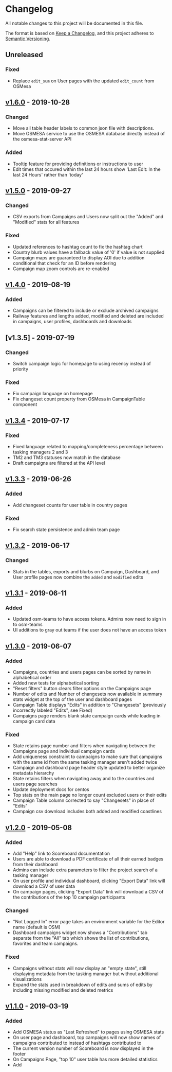 # Changelog
All notable changes to this project will be documented in this file.

The format is based on [Keep a Changelog](https://keepachangelog.com/en/1.0.0/),
and this project adheres to [Semantic Versioning](https://semver.org/spec/v2.0.0.html).


## Unreleased
### Fixed
- Replace `edit_sum` on User pages with the updated `edit_count` from OSMesa

## [v1.6.0] - 2019-10-28
### Changed
- Move all table header labels to common json file with descriptions.
- Move OSMESA service to use the OSMESA database directly instead of the osmesa-stat-server API
### Added
- Tooltip feature for providing definitions or instructions to user
- Edit times that occured within the last 24 hours show 'Last Edit: In the last 24 Hours' rather than 'today'

## [v1.5.0] - 2019-09-27
### Changed
- CSV exports from Campaigns and Users now split out the "Added" and "Modified" stats for all features

### Fixed
- Updated references to hashtag count to fix the hashtag chart
- Country blurb values have a fallback value of '0' if value is not supplied
- Campaign maps are guaranteed to display AOI due to addition conditional that check for an ID before rendering
- Campaign map zoom controls are re-enabled

## [v1.4.0] - 2019-08-19
### Added
- Campaigns can be filtered to include or exclude archived campaigns
- Railway features and lengths added, modified and deleted are included in campaigns, user profiles, dashboards and downloads

## [v1.3.5] - 2019-07-19
### Changed
- Switch campaign logic for homepage to using recency instead of priority

### Fixed
- Fix campaign language on homepage
- Fix changeset count property from OSMesa in CampaignTable component


## [v1.3.4] - 2019-07-17
### Fixed
- Fixed language related to mapping/completeness percentage between tasking managers 2 and 3
- TM2 and TM3 statuses now match in the database
- Draft campaigns are filtered at the API level

## [v1.3.3] - 2019-06-26
### Added
- Add changeset counts for user table in country pages

### Fixed
- Fix search state persistence and admin team page

## [v1.3.2] - 2019-06-17
### Changed
- Stats in the tables, exports and blurbs on Campaign, Dashboard, and User profile pages now combine the `added` and `modified` edits

## [v1.3.1] - 2019-06-11
### Added
- Updated osm-teams to have access tokens. Admins now need to sign in to osm-teams
- UI additions to gray out teams if the user does not have an access token

## [v1.3.0] - 2019-06-07
### Added
- Campaigns, countries and users pages can be sorted by name in alphabetical order
- Added new tests for alphabetical sorting
- "Reset filters" button clears filter options on the Campaigns page
- Number of edits and Number of changesets now available in summary stats widget at the top of the user and dashboard pages
- Campaign Table displays "Edits" in addition to "Changesets" (previously incorrectly labeled "Edits", see Fixed)
- Campaigns page renders blank state campaign cards while loading in campaign card data

### Fixed
- State retains page number and filters when navigating between the Campaigns page and individual campaign cards
- Add uniqueness constraint to campaigns to make sure that campaigns with the same id from the same tasking manager aren't added twice
- Campaign and dashboard page header style updated to better organize metadata hierarchy
- State retains filters when navigating away and to the countries and users page searches
- Update deployment docs for centos
- Top stats on the main page no longer count excluded users or their edits
- Campaign Table column corrected to say "Changesets" in place of "Edits"
- Campaign csv download includes both added and modified coastlines

## [v1.2.0] - 2019-05-08
### Added
- Add "Help" link to Scoreboard documentation
- Users are able to download a PDF certificate of all their earned badges from their dashboard
- Admins can include extra parameters to filter the project search of a tasking manager
- On user profile and individual dashboard, clicking "Export Data" link will download a CSV of user data
- On campaign pages, clicking "Export Data" link will download a CSV of the contributions of the top 10 campaign participants

### Changed
- "Not Logged In" error page takes an environment variable for the Editor name (default is OSM)
- Dashboard campaigns widget now shows a "Contributions" tab separate from the "All" tab which shows the list of contributions, favorites and team campaigns.

### Fixed
- Campaigns without stats will now display an "empty state", still displaying metadata from the tasking manager but without additional visualizations
- Expand the stats used in breakdown of edits and sums of edits by including missing modified and deleted metrics


## [v1.1.0] - 2019-03-19
### Added
- Add OSMESA status as "Last Refreshed" to pages using OSMESA stats
- On user page and dashboard, top campaigns will now show names of campaigns contributed to instead of hashtags contributed to
- The current version number of Scoreboard is now displayed in the footer
- On Campaigns Page, "top 10" user table has more detailed statistics
- Add <title> for pages

### Changed
- On the user dashboard, the "all campaigns" component will show all campaigns contributed to instead of assignments + favorites
- Country page user tables read "Edits" while those on Campaign pages read "Changesets"
- Docs site moved from being served from the API to statically hosted on https://developmentseed.org/scoreboard

### Fixed
- Leave excluded users' edits in aggregate statistics
- Updated table header styles to fix bug in Admin "Exclude Users" table, applies to whole app
- Mask color for favicons

## [v1.0.3] - 2019-03-07

### Fixed
- Updated country statistics to not display users in the admin-selected exclusion list

## [v1.0.2] - 2019-03-07
### Fixed
- Updated mock coastlines data to reflect new syntax
- Country statistics
  - To get top participants, subset after ordering total list by number of changesets
  - Accurate total edit count by country

## [v1.0.1] - 2019-02-22
### Changed
- Standardize how a user's last edit time is reported

### Fixed
- Remove MVT artifacts produced by OSMesa in Leaflet fallback maps

## [v1] - 2019-02-14
### Added
- Scoreboard backend
  - Ability to login using OSM (using passport in the backend)
  - Add support for multiple roles with different permissions
    - Currently stratified into `users` and `admins`
  - Simple command for upgrading users to administrators via cli
  - Add country geojson for looking up ISO codes and geometries
  - Admins can create, delete, and update badges through API routes and the admin interface
  - Support for badges based on the date edits are made and the hashtags they're made with
  - Hashtag-based badges and expired date-specific badges are excluded from "In Progress" display
  - Exclusion list that allows admins to exclude bots from overview page statistics
  - Integration with [osm-teams](https://github.com/developmentseed/osm-teams) API
  - Support both [tasking manager 2](https://github.com/hotosm/osm-tasking-manager2) and [tasking manager 3](https://github.com/hotosm/tasking-manager)
  - Admins can add multiple tasking managers via the admin interface

- Scoreboard UI
  - UI updates, with a new responsive design
  - Homepage and logo
  - Coastline metrics
  - Reformatted campaign URLs to be independent of fault-prone hashtags
  - Country pages
  - Team pages
  - Team admins can assign campaigns to team members and team-specific priorities to campaigns
  - Ability to "favorite" a campaign to see it on your dashboard
  - Admin UI that enables admins to:
    - Give admin access to other users
    - Create and edit badges
    - Create and edit teams
    - Assign users and campaigns to teams
  - User dashboard page that includes:
    - Summary statistics
    - Team membership
    - Edited countries
    - Favorited campaigns
    - Team-favorited campaigns
    - Earned and unearned (in-progress) badges
  - Route to the dashboard when a user is logged in
  - Comprehensive documentation published at `/docs`
  - Ability to sort campaigns by last update and creation date

### Changed
- Scoreboard backend
  - Move from Sqlite to Postgres
  - Migrated to [next.js](https://github.com/zeit/next.js/)
    - Instead of deploying the api and frontend separately, the two codebases are
      merged into one with server-rendering provided by next.js
    - For changes to development process see the [updated README.md](README.md)
  - Move badge calculations to the backend
  - Move badge details to the database
  - Revise user model module to be the same format as the roles model
  - Move existing `api/users` endpoint to `api/users/stats` and use `api/users` for a list of users without stats
  - Consecutive and total days mapped are calculated with dates formatted YYYY-MM-DD
  - Validation and completeness sliders are separated on the Campaigns page.
  - Updated favicon

## [v0.2.4] - 2018-10-23
### Added
- A 404 page for missing campaigns

### Fixed
- updated OsMesa api endpoint for campaigns to `/campaigns` from `/hashtags`

## [v0.2.3] - 2018-10-22

### Fixed
- allow setting custom project names
- unregister existing service workers

## [v0.2.2] - 2018-10-12

### Fixed
- frontend/react: convert uid to string

## [v0.2.1] - 2018-10-09

### Added
- Support custom path for sqlite3 database file

### Fixed
- Pass username as a footprint layer name
- Add support for running the frontend side on addresses other than `/scoreboard`
- Remove service workers to allow loading `/api` and `/docs` in the browser when using proxy

## [v0.2.0] - 2018-08-14

### Added
- Ability for user to sort by Most/Least recent edit or Most/Least total number of edits on /users.
- Ava test suite in api/tests/test.js uses obscured data in api/tests/fixtures and checks api/user(s) endpoints
- Added mocked endpoints for external APIs

### Changed
- Took out user table sorting (which overwrote sorts executed on the backend) in frontend/src/commponents/AllUsersTable.js.
- Started using lerna for package management
- Logic for setting up the application separated from the rest of api/server.js and put into api/index.js
- Connection.js (api/db/) now returns a function which sets a different database path when NODE_ENV is set to TEST
- Api source code is organized under the `src` folder

## [v0.1.0] - 2018-08-03

- The first release

[Unreleased]: https://github.com/developmentseed/scoreboard/compare/v1.6.0...HEAD
[v1.6.0]: https://github.com/developmentseed/scoreboard/compare/v1.5.0...v1.6.0
[v1.5.0]: https://github.com/developmentseed/scoreboard/compare/v1.4.0...v1.5.0
[v1.4.0]: https://github.com/developmentseed/scoreboard/compare/v1.3.3...v1.4.0
[v1.3.4]: https://github.com/developmentseed/scoreboard/compare/v1.3.3...v1.3.4
[v1.3.3]: https://github.com/developmentseed/scoreboard/compare/v1.3.2...v1.3.3
[v1.3.2]: https://github.com/developmentseed/scoreboard/compare/v1.3.1...v1.3.2
[v1.3.1]: https://github.com/developmentseed/scoreboard/compare/v1.3.0...v1.3.1
[v1.3.0]: https://github.com/developmentseed/scoreboard/compare/v1.2.0...v1.3.0
[v1.2.0]: https://github.com/developmentseed/scoreboard/compare/v1.1.0...v1.2.0
[v1.1.0]: https://github.com/developmentseed/scoreboard/compare/v1.0.3...v1.1.0
[v1.0.3]: https://github.com/developmentseed/scoreboard/compare/v1.0.2...v1.0.3
[v1.0.2]: https://github.com/developmentseed/scoreboard/compare/v1.0.1...v1.0.2
[v1.0.1]: https://github.com/developmentseed/scoreboard/compare/v1...v1.0.1
[v1]: https://github.com/developmentseed/scoreboard/compare/v0.2.4...v1
[v0.2.4]: https://github.com/developmentseed/scoreboard/compare/v0.2.3...v0.2.4
[v0.2.3]: https://github.com/developmentseed/scoreboard/compare/v0.2.2...v0.2.3
[v0.2.2]: https://github.com/developmentseed/scoreboard/compare/v0.2.1...v0.2.2
[v0.2.1]: https://github.com/developmentseed/scoreboard/compare/v0.2.0...v0.2.1
[v0.2.0]: https://github.com/developmentseed/scoreboard/compare/v0.1.0...v0.2.0
[v0.1.0]: https://github.com/developmentseed/scoreboard/compare/d4fc54a...v0.1.0
